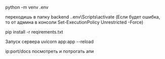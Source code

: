 python -m venv .env

переходишь в папку backend
.\.env\Scripts\activate
(Если будет ошибка, то от админа в консоли
Set-ExecutionPolicy Unrestricted -Force)

pip install -r reqirements.txt


Запуск сервера
uvicorn app:app --reload

ip:port/docs посмотреть и потрогать апи
